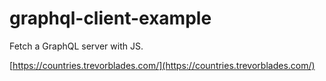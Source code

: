 # graphql-client-example

Fetch a GraphQL server with JS.

[https://countries.trevorblades.com/](https://countries.trevorblades.com/)

